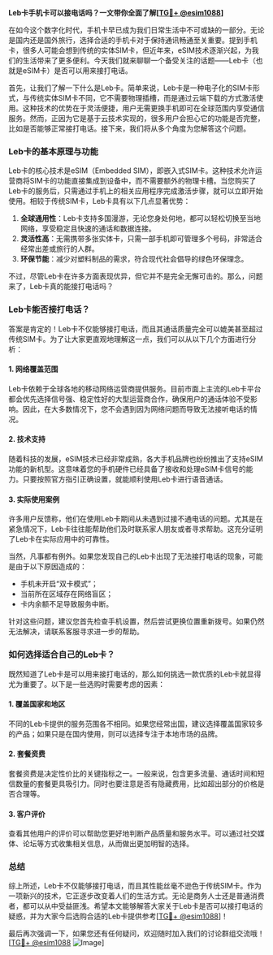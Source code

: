 **Leb卡手机卡可以接电话吗？一文带你全面了解[[TG💪+ @esim1088](https://t.me/s/esim1088)]**

在如今这个数字化时代，手机卡早已成为我们日常生活中不可或缺的一部分。无论是国内还是国外旅行，选择合适的手机卡对于保持通讯畅通至关重要。提到手机卡，很多人可能会想到传统的实体SIM卡，但近年来，eSIM技术逐渐兴起，为我们的生活带来了更多便利。今天我们就来聊聊一个备受关注的话题——Leb卡（也就是eSIM卡）是否可以用来接打电话。

首先，让我们了解一下什么是Leb卡。简单来说，Leb卡是一种电子化的SIM卡形式，与传统实体SIM卡不同，它不需要物理插槽，而是通过云端下载的方式激活使用。这种技术的优势在于灵活便捷，用户无需更换手机即可在全球范围内享受通信服务。然而，正因为它是基于云技术实现的，很多用户会担心它的功能是否完整，比如是否能够正常接打电话。接下来，我们将从多个角度为您解答这个问题。

### Leb卡的基本原理与功能

Leb卡的核心技术是eSIM（Embedded SIM），即嵌入式SIM卡。这种技术允许运营商将SIM卡的功能直接集成到设备中，而不需要额外的物理卡槽。当您购买了Leb卡的服务后，只需通过手机上的相关应用程序完成激活步骤，就可以立即开始使用。相较于传统SIM卡，Leb卡具有以下几点显著优势：

1. **全球通用性**：Leb卡支持多国漫游，无论您身处何地，都可以轻松切换至当地网络，享受稳定且快速的通话和数据连接。
2. **灵活性高**：无需携带多张实体卡，只需一部手机即可管理多个号码，非常适合经常出差或旅行的人群。
3. **环保节能**：减少对塑料制品的需求，符合现代社会倡导的绿色环保理念。

不过，尽管Leb卡在许多方面表现优异，但它并不是完全无懈可击的。那么，问题来了，Leb卡真的能接打电话吗？

### Leb卡能否接打电话？

答案是肯定的！Leb卡不仅能够接打电话，而且其通话质量完全可以媲美甚至超过传统SIM卡。为了让大家更直观地理解这一点，我们可以从以下几个方面进行分析：

#### 1. 网络覆盖范围
Leb卡依赖于全球各地的移动网络运营商提供服务。目前市面上主流的Leb卡平台都会优先选择信号强、稳定性好的大型运营商合作，确保用户的通话体验不受影响。因此，在大多数情况下，您不会遇到因为网络问题而导致无法接听电话的情况。

#### 2. 技术支持
随着科技的发展，eSIM技术已经非常成熟，各大手机品牌也纷纷推出了支持eSIM功能的新机型。这意味着您的手机硬件已经具备了接收和处理eSIM卡信号的能力。只要按照官方指引正确设置，就能顺利使用Leb卡进行语音通话。

#### 3. 实际使用案例
许多用户反馈称，他们在使用Leb卡期间从未遇到过接不通电话的问题。尤其是在紧急情况下，Leb卡往往能帮助他们及时联系家人朋友或者寻求帮助。这充分证明了Leb卡在实际应用中的可靠性。

当然，凡事都有例外。如果您发现自己的Leb卡出现了无法接打电话的现象，可能是由于以下原因造成的：
- 手机未开启“双卡模式”；
- 当前所在区域存在网络盲区；
- 卡内余额不足导致服务中断。

针对这些问题，建议您首先检查手机设置，然后尝试更换位置重新拨号。如果仍然无法解决，请联系客服寻求进一步的帮助。

### 如何选择适合自己的Leb卡？

既然知道了Leb卡是可以用来接打电话的，那么如何挑选一款优质的Leb卡就显得尤为重要了。以下是一些选购时需要考虑的因素：

#### 1. 覆盖国家和地区
不同的Leb卡提供的服务范围各不相同。如果您经常出国，建议选择覆盖国家较多的产品；如果只是在国内使用，则可以选择专注于本地市场的品牌。

#### 2. 套餐资费
套餐资费是决定性价比的关键指标之一。一般来说，包含更多流量、通话时间和短信数量的套餐更具吸引力。同时也要注意是否有隐藏费用，比如超出部分的价格是否合理等。

#### 3. 客户评价
查看其他用户的评价可以帮助您更好地判断产品质量和服务水平。可以通过社交媒体、论坛等方式收集相关信息，从而做出更加明智的选择。

### 总结

综上所述，Leb卡不仅能够接打电话，而且其性能丝毫不逊色于传统SIM卡。作为一项新兴的技术，它正逐步改变着人们的生活方式。无论是商务人士还是普通消费者，都可以从中受益匪浅。希望本文能够解答大家关于Leb卡是否可以接打电话的疑惑，并为大家今后选购合适的Leb卡提供参考[[TG💪+ @esim1088](https://t.me/s/esim1088)]！

最后再次强调一下，如果您还有任何疑问，欢迎随时加入我们的讨论群组交流哦！[[TG💪+ @esim1088](https://t.me/s/esim1088) ![Image](https://i.postimg.cc/4NQfJmqS/Snipaste-2025-05-13-00-14-12.png)]